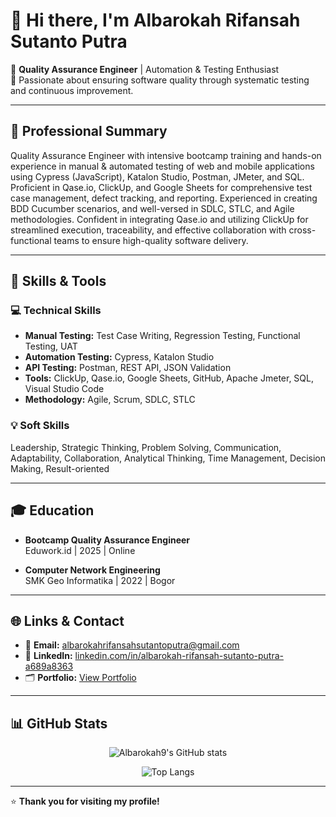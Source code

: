 # 👋 Hi there, I'm Albarokah Rifansah Sutanto Putra

🎯 **Quality Assurance Engineer** | Automation & Testing Enthusiast  
🚀 Passionate about ensuring software quality through systematic testing and continuous improvement.

---

## 📝 Professional Summary

Quality Assurance Engineer with intensive bootcamp training and hands-on experience in manual &
automated testing of web and mobile applications using Cypress (JavaScript), Katalon Studio,
Postman, JMeter, and SQL. Proficient in Qase.io, ClickUp, and Google Sheets for comprehensive
test case management, defect tracking, and reporting. Experienced in creating BDD Cucumber
scenarios, and well-versed in SDLC, STLC, and Agile methodologies. Confident in integrating Qase.io
and utilizing ClickUp for streamlined execution, traceability, and effective collaboration with
cross-functional teams to ensure high-quality software delivery.

---

## 🚀 Skills & Tools

### 💻 Technical Skills

- **Manual Testing:** Test Case Writing, Regression Testing, Functional Testing, UAT
- **Automation Testing:** Cypress, Katalon Studio
- **API Testing:** Postman, REST API, JSON Validation
- **Tools:** ClickUp, Qase.io, Google Sheets, GitHub, Apache Jmeter, SQL, Visual Studio Code
- **Methodology:** Agile, Scrum, SDLC, STLC

### 💡 Soft Skills

Leadership, Strategic Thinking, Problem Solving, Communication, Adaptability, Collaboration, Analytical Thinking, Time Management, Decision Making, Result-oriented

---

## 🎓 Education

- **Bootcamp Quality Assurance Engineer**  
  Eduwork.id | 2025 | Online

- **Computer Network Engineering**  
  SMK Geo Informatika | 2022 | Bogor

---

## 🌐 Links & Contact

- 📧 **Email:** [albarokahrifansahsutantoputra@gmail.com](mailto:albarokahrifansahsutantoputra@gmail.com)
- 💼 **LinkedIn:** [linkedin.com/in/albarokah-rifansah-sutanto-putra-a689a8363](https://linkedin.com/in/albarokah-rifansah-sutanto-putra-a689a8363/)
- 🗂️ **Portfolio:** [View Portfolio](https://sites.google.com/view/albarokahrifansahsutantoputra?usp=sharing)

---

## 📊 GitHub Stats

<p align="center">
  <img src="https://github-readme-stats.vercel.app/api?username=Albarokah9&show_icons=true&theme=radical" alt="Albarokah9's GitHub stats"/>
</p>

<p align="center">
  <img src="https://github-readme-stats.vercel.app/api/top-langs/?username=Albarokah9&layout=compact&theme=radical" alt="Top Langs"/>
</p>

---

⭐ **Thank you for visiting my profile!**
